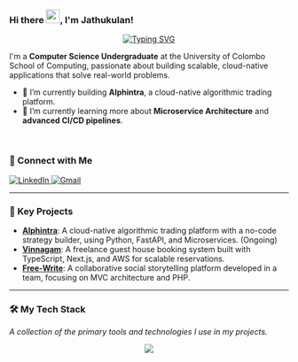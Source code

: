 ### Hi there <img src="https://media.giphy.com/media/hvRJCLFzcasrR4ia7z/giphy.gif" width="25px">, I'm Jathukulan!

<p align="center">
  <a href="https://github.com/Jathukulann">
    <img src="https://readme-typing-svg.herokuapp.com?font=Fira+Code&size=25&pause=1000&color=31F7A7&center=true&vCenter=true&width=460&lines=Hi+there%2C+I'm+Jathukulan!+%F0%9F%91%8B;Full-Stack+Developer;Java+%26+Python+Enthusiast;Cloud+%26+Microservices" alt="Typing SVG" />
  </a>
</p>

I'm a **Computer Science Undergraduate** at the University of Colombo School of Computing, passionate about building scalable, cloud-native applications that solve real-world problems.

- 🔭 I’m currently building **Alphintra**, a cloud-native algorithmic trading platform.
- 🌱 I’m currently learning more about **Microservice Architecture** and **advanced CI/CD pipelines**.

<br>

### 🤝 Connect with Me
<p align="left">
  <a href="https://www.linkedin.com/in/jathukulan-sivanathan-a49688229/" target="_blank">
    <img src="https://img.shields.io/badge/LinkedIn-0077B5?style=for-the-badge&logo=linkedin&logoColor=white" alt="LinkedIn">
  </a>
  <a href="mailto:sjmeansme@gmail.com">
    <img src="https://img.shields.io/badge/Gmail-D14836?style=for-the-badge&logo=gmail&logoColor=white" alt="Gmail">
  </a>
</p>

---

### 🚀 Key Projects
- **[Alphintra](https://github.com/Subithan/Alphintra)**: A cloud-native algorithmic trading platform with a no-code strategy builder, using Python, FastAPI, and Microservices. (Ongoing)
- **[Vinnagam](https://github.com/Jathukulann/Vinnagam)**: A freelance guest house booking system built with TypeScript, Next.js, and AWS for scalable reservations.
- **[Free-Write](https://github.com/tharindu-dm/Free-Write)**: A collaborative social storytelling platform developed in a team, focusing on MVC architecture and PHP.

---

### 🛠️ My Tech Stack
*A collection of the primary tools and technologies I use in my projects.*

<p align="center">
  <a href="https://skillicons.dev">
    <img src="https://skillicons.dev/icons?i=java,python,spring,react,nodejs,docker,aws,postgres,git,ts,php,mongodb,mysql&theme=dark" />
  </a>
</p>

